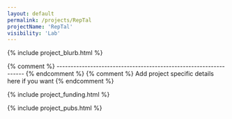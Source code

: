```yaml
---
layout: default
permalink: /projects/RepTal
projectName: 'RepTal'
visibility: 'Lab'
---
```


{% include project_blurb.html %}

{% comment %} ------------------------------------------------------------------ {% endcomment %} 
{% comment %} Add project specific details here if you want {% endcomment %} 

{% include project_funding.html %}

{% include project_pubs.html %}
